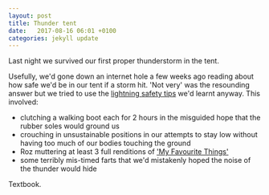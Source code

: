 ```yaml
---
layout: post
title: Thunder tent
date:   2017-08-16 06:01 +0100
categories: jekyll update
---
```


Last night we survived our first proper thunderstorm in the tent. 

Usefully, we'd gone down an internet hole a few weeks ago reading about how safe we'd be in our tent if a storm hit. 'Not very' was the resounding answer but we tried to use the [lightning safety tips](http://www.nationalgeographic.com/environment/natural-disasters/lightning-safety-tips/) we'd learnt anyway. This involved:

- clutching a walking boot each for 2 hours in the misguided hope that the rubber soles would ground us 
- crouching in unsustainable positions in our attempts to stay low without having too much of our bodies touching the ground
- Roz muttering at least 3 full renditions of ['My Favourite Things'](xhttp://youtu.be/33o32C0ogVM)
- some terribly mis-timed farts that we'd mistakenly hoped the noise of the thunder would hide

Textbook.


